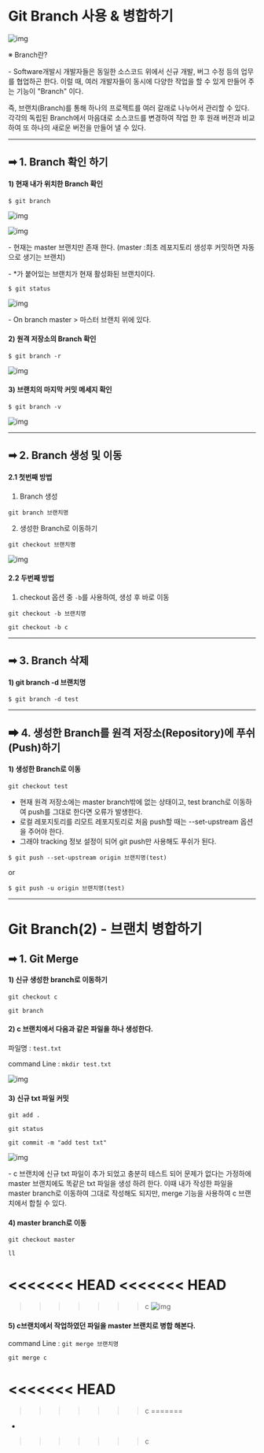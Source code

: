 # Git Branch 사용 & 병합하기

![img](https://blog.kakaocdn.net/dn/5WVI1/btqKC959HKv/iNdTGEFKuFygShxWNTM4a1/img.jpg)

※ Branch란?

\- Software개발시 개발자들은 동일한 소스코드 위에서 신규 개발, 버그 수정 등의 업무를 협업하곤 한다. 이럴 때, 여러 개발자들이 동시에 다양한 작업을 할 수 있게 만들어 주는 기능이 "Branch" 이다.

즉, 브랜치(Branch)를 통해 하나의 프로젝트를 여러 갈래로 나누어서 관리할 수 있다. 각각의 독립된 Branch에서 마음대로 소스코드를 변경하여 작업 한 후 원래 버전과 비교하여 또 하나의 새로운 버전을 만들어 낼 수 있다.



---

## ➡ 1. Branch 확인 하기



#### 1) 현재 내가 위치한 Branch 확인

```
$ git branch
```

![img](https://blog.kakaocdn.net/dn/PfAlx/btq4XfAgp3P/qgu0nrJA2DYQ9KdS1jsFCk/img.png)

![img](https://blog.kakaocdn.net/dn/bHGd1F/btq4YKGybIR/NInypIbAwF528tFBNkDPbK/img.png)



\- 현재는 master 브랜치만 존재 한다. (master :최초 레포지토리 생성후 커밋하면 자동으로 생기는 브랜치)

\- \*가 붙어있는 브랜치가 현재 활성화된 브랜치이다.



```
$ git status
```

![img](https://blog.kakaocdn.net/dn/WjZRN/btq433SoNPt/quK0tnK2x7TQykhnvhsuJK/img.png)

\- On branch master > 마스터 브랜치 위에 있다.



#### 2) 원격 저장소의 Branch 확인

```
$ git branch -r
```

![img](https://blog.kakaocdn.net/dn/r0uRS/btq44bWYUwu/EaSQEzgRJDBxNTxS4mnEm1/img.png)



#### 3) 브랜치의 마지막 커밋 메세지 확인

```
$ git branch -v
```

![img](https://blog.kakaocdn.net/dn/bbjOAw/btqKxQT1Tsw/fumirxB2fUA4Q2kJjyYL0k/img.png)



---

## ➡ 2. Branch 생성 및 이동



#### 2.1 첫번째 방법



1) Branch 생성

```
git branch 브랜치명
```

2) 생성한 Branch로 이동하기

```
git checkout 브랜치명
```

![img](https://blog.kakaocdn.net/dn/c7W2UX/btq4XD8LZfL/muaQzdoDnKjT62YgiTetCk/img.png)



#### 2.2 두번째 방법



1) checkout 옵션 중 `-b`를 사용하여, 생성 후 바로 이동

`git checkout -b 브랜치명`

```
git checkout -b c
```

---

## ➡ 3. Branch 삭제



#### 1) git branch -d 브랜치명

```
$ git branch -d test
```

---

## ➡ 4. 생성한 Branch를 원격 저장소(Repository)에 푸쉬(Push)하기



#### 1) 생성한 Branch로 이동



`git checkout test`

-   현재 원격 저장소에는 master branch밖에 없는 상태이고, test branch로 이동하여 push를 그대로 한다면 오류가 발생한다.
-   로컬 레포지토리를 리모트 레포지토리로 처음 push할 때는 --set-upstream 옵션을 주어야 한다.
-   그래야 tracking 정보 설정이 되어 git push만 사용해도 푸쉬가 된다.

```
$ git push --set-upstream origin 브랜치명(test)
```

or

```
$ git push -u origin 브랜치명(test)
```

---

# Git Branch(2) - 브랜치 병합하기



## ➡ 1. Git Merge



#### 1) 신규 생성한 branch로 이동하기

`git checkout c`

`git branch`



#### 2) c 브랜치에서 다음과 같은 파일을 하나 생성한다.

파일명 : `test.txt`

command Line : `mkdir test.txt`

![img](https://blog.kakaocdn.net/dn/kY6vZ/btq4Yjbnduj/sq5Ua2EcMMGsjNM479esK1/img.png)



#### 3) 신규 txt 파일 커밋

`git add .`

`git status`

`git commit -m "add test txt"`

![img](https://blog.kakaocdn.net/dn/olxgy/btq4XXzC8BU/eCvdN9KcMImhkJnGf6CuAk/img.png)



 \- c 브랜치에 신규 txt 파일이 추가 되었고 충분히 테스트 되어 문제가 없다는 가정하에 master 브랜치에도 똑같은 txt 파일을 생성 하려 한다.
이때 내가 작성한 파일을 master branch로 이동하여 그대로 작성해도 되지만, merge 기능을 사용하여 c 브랜치에서 합칠 수 있다.



#### 4) master branch로 이동

`git checkout master`

`ll`

<<<<<<< HEAD
<<<<<<< HEAD
=======
>>>>>>> c
![img](https://blog.kakaocdn.net/dn/bEhtre/btq4ZgxZlas/asmiDIbvUsJHBKobWV1Yc1/img.png)



#### 5) c브랜치에서 작업하였던 파일을 master 브랜치로 병합 해본다.

command Line : `git merge 브랜치명`

```shell
git merge c
```

<<<<<<< HEAD
=======


>>>>>>> c
=======


-
>>>>>>> c
